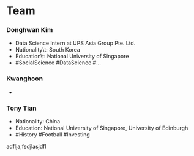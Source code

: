 # Team

### Donghwan Kim
 - Data Science Intern at UPS Asia Group Pte. Ltd.
 - Nationality\t: South Korea
 - Education\t: National University of Singapore
 - #SocialScience #DataScience #...
 
### Kwanghoon 
 -

### Tony Tian
 - Nationality: China
 - Education: National University of Singapore, University of Edinburgh
 - #History #Football #Investing

adflja;fsdjlasjdfl

